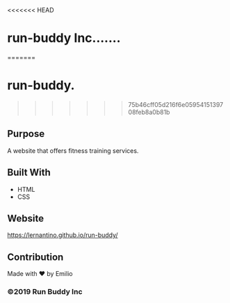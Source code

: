 <<<<<<< HEAD
# run-buddy Inc.......
=======
# run-buddy.
>>>>>>> 75b46cff05d216f6e0595415139708feb8a0b81b

## Purpose
A website that offers fitness training services.

## Built With
* HTML
* CSS

## Website
https://lernantino.github.io/run-buddy/

## Contribution
Made with ❤︎ by Emilio

### ©2019 Run Buddy Inc
